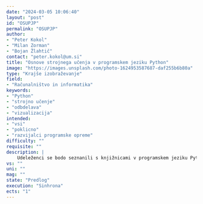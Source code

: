 ```yaml
---
date: "2024-03-05 10:06:40"
layout: "post"
id: "OSUPJP"
permalink: "OSUPJP"
author:
- "Peter Kokol"
- "Milan Zorman"
- "Bojan Žlahtič"
contact: "peter.kokol@um.si"
title: "Osnove strojnega učenja v programskem jeziku Python"
image: "https://images.unsplash.com/photo-1624953587687-daf255b6b80a"
type: "Krajše izobraževanje"
field:
- "Računalništvo in informatika"
keywords:
- "Python"
- "strojno učenje"
- "odbdelava"
- "vizualizacija"
intended:
- "vsi"
- "poklicno"
- "razvijalci programske opreme"
difficulty: ""
requisite: ""
description: |
    Udeleženci se bodo seznanili s knjižnicami v programskem jeziku Python, ki so namenjene strojnemu učenju, obdelavi podatkov in vizualizaciji, ter spoznali praktične primere njihove uporabe.
vs: ""
uni: ""
mag: ""
state: "Predlog"
execution: "Sinhrona"
ects: "1"
---
```

